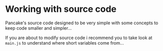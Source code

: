 # Working with source code

Pancake's source code designed to be very simple with some concepts to keep code smaller and simpler...

If you are about to modify source code i recommend you to take look at `main.js` to understand where short variables come from...